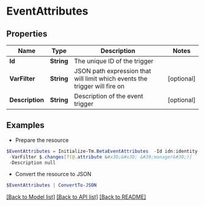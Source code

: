 # EventAttributes
## Properties

Name | Type | Description | Notes
------------ | ------------- | ------------- | -------------
**Id** | **String** | The unique ID of the trigger | 
**VarFilter** | **String** | JSON path expression that will limit which events the trigger will fire on | [optional] 
**Description** | **String** | Description of the event trigger | [optional] 

## Examples

- Prepare the resource
```powershell
$EventAttributes = Initialize-Tm.BetaEventAttributes  -Id idn:identity-attributes-changed `
 -VarFilter $.changes[?(@.attribute &#x3D;&#x3D; &#39;manager&#39;)] `
 -Description null
```

- Convert the resource to JSON
```powershell
$EventAttributes | ConvertTo-JSON
```

[[Back to Model list]](../README.md#documentation-for-models) [[Back to API list]](../README.md#documentation-for-api-endpoints) [[Back to README]](../README.md)

